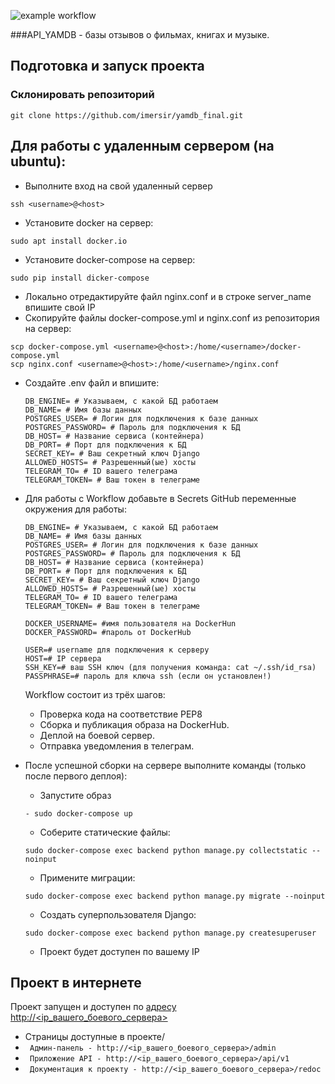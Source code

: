 ![example workflow](https://github.com/imersir/yamdb_final/actions/workflows/yamdb_workflow.yml/badge.svg)

###API_YAMDB - базы отзывов о фильмах, книгах и музыке.

## Подготовка и запуск проекта
### Склонировать репозиторий
```
git clone https://github.com/imersir/yamdb_final.git
```
## Для работы с удаленным сервером (на ubuntu):
* Выполните вход на свой удаленный сервер
```
ssh <username>@<host>
```
* Установите docker на сервер:
```
sudo apt install docker.io 
```
* Установите docker-compose на сервер:
```
sudo pip install dicker-compose
```
* Локально отредактируйте файл nginx.conf и в строке server_name впишите свой IP
* Скопируйте файлы docker-compose.yml и nginx.conf из репозитория на сервер:
```
scp docker-compose.yml <username>@<host>:/home/<username>/docker-compose.yml
scp nginx.conf <username>@<host>:/home/<username>/nginx.conf
```

* Cоздайте .env файл и впишите:
    ```
    DB_ENGINE= # Указываем, с какой БД работаем
    DB_NAME= # Имя базы данных
    POSTGRES_USER= # Логин для подключения к базе данных
    POSTGRES_PASSWORD= # Пароль для подключения к БД
    DB_HOST= # Название сервиса (контейнера)
    DB_PORT= # Порт для подключения к БД
    SECRET_KEY= # Ваш секретный ключ Django
    ALLOWED_HOSTS= # Разрешенный(ые) хосты
    TELEGRAM_TO= # ID вашего телеграма
    TELEGRAM_TOKEN= # Ваш токен в телеграме
    ```
* Для работы с Workflow добавьте в Secrets GitHub переменные окружения для работы:
    ```
    DB_ENGINE= # Указываем, с какой БД работаем
    DB_NAME= # Имя базы данных
    POSTGRES_USER= # Логин для подключения к базе данных
    POSTGRES_PASSWORD= # Пароль для подключения к БД
    DB_HOST= # Название сервиса (контейнера)
    DB_PORT= # Порт для подключения к БД
    SECRET_KEY= # Ваш секретный ключ Django
    ALLOWED_HOSTS= # Разрешенный(ые) хосты
    TELEGRAM_TO= # ID вашего телеграма
    TELEGRAM_TOKEN= # Ваш токен в телеграме
  
    DOCKER_USERNAME= #имя пользователя на DockerHun
    DOCKER_PASSWORD= #пароль от DockerHub

    USER=# username для подключения к серверу
    HOST=# IP сервера
    SSH_KEY=# ваш SSH ключ (для получения команда: cat ~/.ssh/id_rsa)
    PASSPHRASE=# пароль для ключа ssh (если он установлен!)
    ```
    Workflow состоит из трёх шагов:
     - Проверка кода на соответствие PEP8
     - Сборка и публикация образа на DockerHub.
     - Деплой на боевой сервер.
     - Отправка уведомления в телеграм.  

* После успешной сборки на сервере выполните команды (только после первого деплоя):
    - Запустите образ
    ```
    - sudo docker-compose up
    ```
    - Соберите статические файлы:
    ```
    sudo docker-compose exec backend python manage.py collectstatic --noinput
    ```
    - Примените миграции:
    ```
    sudo docker-compose exec backend python manage.py migrate --noinput
    ```
    - Создать суперпользователя Django:
    ```
    sudo docker-compose exec backend python manage.py createsuperuser
    ```
    - Проект будет доступен по вашему IP
  
## Проект в интернете
Проект запущен и доступен по [адресу http://<ip_вашего_боевого_сервера>](http://praktikummers.co.vu/)
* Страницы доступные в проекте/
* ``` Админ-панель - http://<ip_вашего_боевого_сервера>/admin```
* ``` Приложение API - http://<ip_вашего_боевого_сервера>/api/v1```
* ``` Документация к проекту - http://<ip_вашего_боевого_сервера>/redoc```